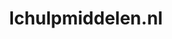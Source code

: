 ---
layout: post
title:  "lchulpmiddelen.nl"
internal_url:  "/dutchgov/lchulpmiddelen.nl.html"
subdomains_count: 13
all_subdomains_count: 15
urls_count: 13
ssl_rank: 0
http_rank: 45.153846153846
url_link: /data/lchulpmiddelen.nl/urls.txt
all_subdomains_link: /data/lchulpmiddelen.nl/all_subdomains.txt
subdomains_link: /data/lchulpmiddelen.nl/subdomains.txt
categories: dutchgov
---